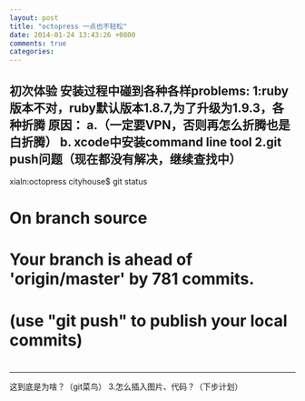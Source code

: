 ```yaml
---
layout: post
title: "octopress 一点也不轻松"
date: 2014-01-24 13:43:26 +0800
comments: true
categories: 
---
```

初次体验
安装过程中碰到各种各样problems:
1:ruby 版本不对，ruby默认版本1.8.7,为了升级为1.9.3，各种折腾
原因：  a.（一定要VPN，否则再怎么折腾也是白折腾）
        b. xcode中安装command line tool
2.git push问题（现在都没有解决，继续查找中）
--------------
xialn:octopress cityhouse$ git status
# On branch source
# Your branch is ahead of 'origin/master' by 781 commits.
#   (use "git push" to publish your local commits)
#
--------------
这到底是为啥？（git菜鸟）
3.怎么插入图片、代码？（下步计划）

